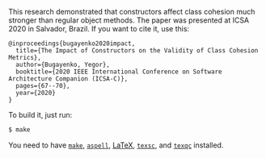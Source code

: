 This research demonstrated that constructors affect class cohesion
much stronger than regular object methods. The paper was presented
at ICSA 2020 in Salvador, Brazil. If you want to cite it, use this:

```
@inproceedings{bugayenko2020impact,
  title={The Impact of Constructors on the Validity of Class Cohesion Metrics},
  author={Bugayenko, Yegor},
  booktitle={2020 IEEE International Conference on Software Architecture Companion (ICSA-C)},
  pages={67--70},
  year={2020}
}
```

To build it, just run:

```bash
$ make
```

You need to have
[`make`](https://www.gnu.org/software/make/),
[`aspell`](http://aspell.net/),
[LaTeX](https://www.latex-project.org/),
[`texsc`](https://rubygems.org/gems/texsc),
and
[`texqc`](https://rubygems.org/gems/texqc)
installed.
